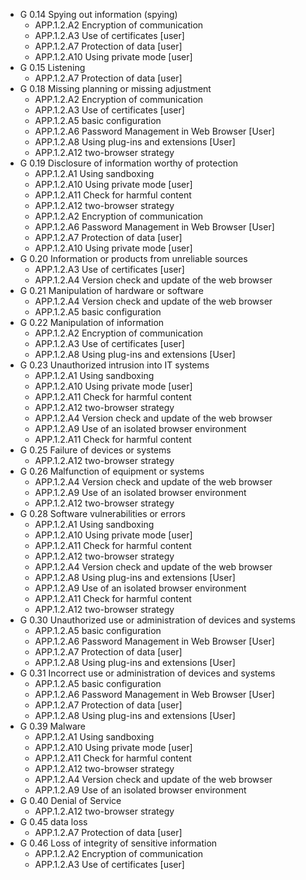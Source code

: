 * G 0.14 Spying out information (spying)
  * APP.1.2.A2 Encryption of communication
  * APP.1.2.A3 Use of certificates [user]
  * APP.1.2.A7 Protection of data [user]
  * APP.1.2.A10 Using private mode [user]
* G 0.15 Listening
  * APP.1.2.A7 Protection of data [user]
* G 0.18 Missing planning or missing adjustment
  * APP.1.2.A2 Encryption of communication
  * APP.1.2.A3 Use of certificates [user]
  * APP.1.2.A5 basic configuration
  * APP.1.2.A6 Password Management in Web Browser [User]
  * APP.1.2.A8 Using plug-ins and extensions [User]
  * APP.1.2.A12 two-browser strategy
* G 0.19 Disclosure of information worthy of protection
  * APP.1.2.A1 Using sandboxing
  * APP.1.2.A10 Using private mode [user]
  * APP.1.2.A11 Check for harmful content
  * APP.1.2.A12 two-browser strategy
  * APP.1.2.A2 Encryption of communication
  * APP.1.2.A6 Password Management in Web Browser [User]
  * APP.1.2.A7 Protection of data [user]
  * APP.1.2.A10 Using private mode [user]
* G 0.20 Information or products from unreliable sources
  * APP.1.2.A3 Use of certificates [user]
  * APP.1.2.A4 Version check and update of the web browser
* G 0.21 Manipulation of hardware or software
  * APP.1.2.A4 Version check and update of the web browser
  * APP.1.2.A5 basic configuration
* G 0.22 Manipulation of information
  * APP.1.2.A2 Encryption of communication
  * APP.1.2.A3 Use of certificates [user]
  * APP.1.2.A8 Using plug-ins and extensions [User]
* G 0.23 Unauthorized intrusion into IT systems
  * APP.1.2.A1 Using sandboxing
  * APP.1.2.A10 Using private mode [user]
  * APP.1.2.A11 Check for harmful content
  * APP.1.2.A12 two-browser strategy
  * APP.1.2.A4 Version check and update of the web browser
  * APP.1.2.A9 Use of an isolated browser environment
  * APP.1.2.A11 Check for harmful content
* G 0.25 Failure of devices or systems
  * APP.1.2.A12 two-browser strategy
* G 0.26 Malfunction of equipment or systems
  * APP.1.2.A4 Version check and update of the web browser
  * APP.1.2.A9 Use of an isolated browser environment
  * APP.1.2.A12 two-browser strategy
* G 0.28 Software vulnerabilities or errors
  * APP.1.2.A1 Using sandboxing
  * APP.1.2.A10 Using private mode [user]
  * APP.1.2.A11 Check for harmful content
  * APP.1.2.A12 two-browser strategy
  * APP.1.2.A4 Version check and update of the web browser
  * APP.1.2.A8 Using plug-ins and extensions [User]
  * APP.1.2.A9 Use of an isolated browser environment
  * APP.1.2.A11 Check for harmful content
  * APP.1.2.A12 two-browser strategy
* G 0.30 Unauthorized use or administration of devices and systems
  * APP.1.2.A5 basic configuration
  * APP.1.2.A6 Password Management in Web Browser [User]
  * APP.1.2.A7 Protection of data [user]
  * APP.1.2.A8 Using plug-ins and extensions [User]
* G 0.31 Incorrect use or administration of devices and systems
  * APP.1.2.A5 basic configuration
  * APP.1.2.A6 Password Management in Web Browser [User]
  * APP.1.2.A7 Protection of data [user]
  * APP.1.2.A8 Using plug-ins and extensions [User]
* G 0.39 Malware
  * APP.1.2.A1 Using sandboxing
  * APP.1.2.A10 Using private mode [user]
  * APP.1.2.A11 Check for harmful content
  * APP.1.2.A12 two-browser strategy
  * APP.1.2.A4 Version check and update of the web browser
  * APP.1.2.A9 Use of an isolated browser environment
* G 0.40 Denial of Service
  * APP.1.2.A12 two-browser strategy
* G 0.45 data loss
  * APP.1.2.A7 Protection of data [user]
* G 0.46 Loss of integrity of sensitive information
  * APP.1.2.A2 Encryption of communication
  * APP.1.2.A3 Use of certificates [user]
